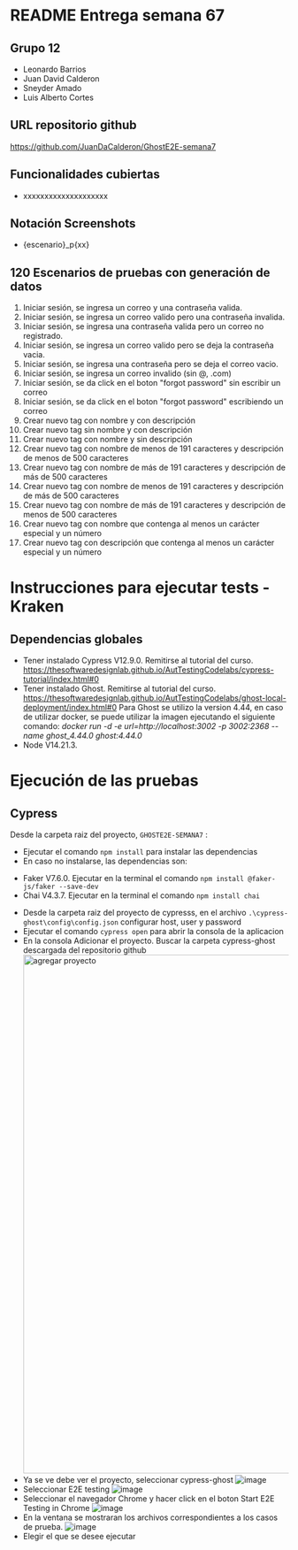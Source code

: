 # README Entrega semana 67

## Grupo 12
- Leonardo Barrios 
- Juan David Calderon 
- Sneyder Amado 
- Luis Alberto Cortes

## URL repositorio github
https://github.com/JuanDaCalderon/GhostE2E-semana7


## Funcionalidades cubiertas
- xxxxxxxxxxxxxxxxxxxx

## Notación Screenshots
- {escenario}_p{xx}

## 120 Escenarios de pruebas con generación de datos

1. Iniciar sesión, se ingresa un correo y una contraseña valida.
2. Iniciar sesión, se ingresa un correo valido pero una contraseña invalida.
3. Iniciar sesión, se ingresa una contraseña valida pero un correo no registrado.
4. Iniciar sesión, se ingresa un correo valido pero se deja la contraseña vacia.
5. Iniciar sesión, se ingresa una contraseña pero se deja el correo vacio.
6. Iniciar sesión, se ingresa un correo invalido (sin @, .com)
7. Iniciar sesión, se da click en el boton "forgot password" sin escribir un correo
8. Iniciar sesión, se da click en el boton "forgot password" escribiendo un correo
9. Crear nuevo tag con nombre y con descripción
10. Crear nuevo tag sin nombre y con descripción
11. Crear nuevo tag con nombre y sin descripción
12. Crear nuevo tag con nombre de menos de 191 caracteres y descripción de menos de 500 caracteres
13. Crear nuevo tag con nombre de más de 191 caracteres  y descripción de más de 500 caracteres
14. Crear nuevo tag con nombre de menos de 191 caracteres y descripción de más de 500 caracteres
15. Crear nuevo tag con nombre de más de 191 caracteres y descripción de menos de 500 caracteres
16. Crear nuevo tag con nombre que contenga al menos un carácter especial y un número
17. Crear nuevo tag con descripción que contenga al menos un carácter especial y un número


# Instrucciones para ejecutar tests - Kraken

## Dependencias globales
* Tener instalado Cypress V12.9.0. Remitirse al tutorial del curso. https://thesoftwaredesignlab.github.io/AutTestingCodelabs/cypress-tutorial/index.html#0
* Tener instalado Ghost. Remitirse al tutorial del curso. https://thesoftwaredesignlab.github.io/AutTestingCodelabs/ghost-local-deployment/index.html#0
  Para Ghost se utilizo la version 4.44, en caso de utilizar docker, se puede utilizar la imagen ejecutando el siguiente comando: *docker run -d -e url=http://localhost:3002 -p 3002:2368 --name ghost_4.44.0 ghost:4.44.0*
* Node V14.21.3.


# Ejecución de las pruebas

## Cypress
Desde la carpeta raiz del proyecto, `GHOSTE2E-SEMANA7`  :
* Ejecutar el comando `npm install` para instalar las dependencias
* En caso no instalarse, las dependencias son: 
 - Faker V7.6.0. Ejecutar en la terminal el comando `npm install @faker-js/faker --save-dev`
 - Chai V4.3.7. Ejecutar en la terminal el comando `npm install chai`
* Desde la carpeta raiz del proyecto de cypresss, en el archivo `.\cypress-ghost\config\config.json` configurar host, user y password
* Ejecutar el comando `cypress open` para abrir la consola de la aplicacion
* En la consola Adicionar el proyecto. Buscar la carpeta cypress-ghost descargada del repositorio github
  <img width="938" alt="agregar proyecto" src="https://user-images.githubusercontent.com/124101392/236691524-aa3a4466-a381-4126-992b-d9f663863a85.png">
* Ya se ve debe ver el proyecto, seleccionar cypress-ghost
![image](https://user-images.githubusercontent.com/124101392/236691843-b257f1a5-0f5e-47bd-8e2f-9781e49cf96a.png)
* Seleccionar E2E testing
![image](https://user-images.githubusercontent.com/124101392/236691572-a8561b8a-e8e2-4aa6-b7ec-25a44f11a4de.png)
* Seleccionar el navegador Chrome y hacer click en el boton Start E2E Testing in Chrome
![image](https://user-images.githubusercontent.com/124101392/236691553-aa01b58c-2099-47f2-8fbb-3ae422889d55.png)
* En la ventana se mostraran los archivos correspondientes a los casos de prueba.
![image](https://user-images.githubusercontent.com/124101392/236692105-1516e344-7398-47a9-8896-c0a39a4433aa.png)
* Elegir el que se desee ejecutar
